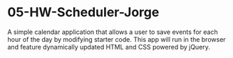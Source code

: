 # 05-HW-Scheduler-Jorge
A simple calendar application that allows a user to save events for each hour of the day by modifying starter code. This app will run in the browser and feature dynamically updated HTML and CSS powered by jQuery.
